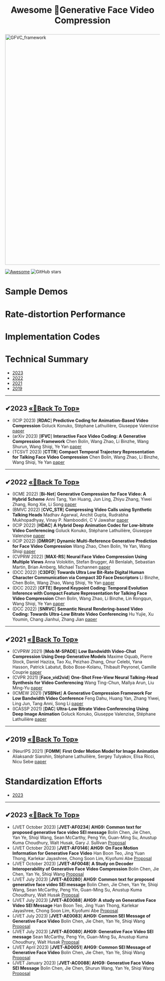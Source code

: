 # <p align=center> Awesome 🎉Generative Face Video Compression </p>

<img width="750" alt="GFVC_framework" src="https://github.com/Berlin0610/Awesome-Generative-Face-Video-Compression/assets/80899378/2e356fe5-7235-4a94-add5-9102ea6771cd">

[![Awesome](https://cdn.rawgit.com/sindresorhus/awesome/d7305f38d29fed78fa85652e3a63e154dd8e8829/media/badge.svg)](https://github.com/sindresorhus/awesome)  ![GitHub stars](https://github.com/Berlin0610/Awesome-Generative-Face-Video-Compression.svg?color=red) 

# Sample Demos

# Rate-distortion Performance

# Implementation Codes


# Technical Summary



- [2023](#Paper2023)
- [2022](#Paper2022)
- [2021](#Paper2021)
- [2019](#Paper2019)
---
## <span id="Paper2023">✔2023 </span> [       «🎯Back To Top»       ](#)
- (ICIP 2023) [**RDAC**] **Predictive Coding for Animation-Based Video Compression** Goluck Konuko, Stéphane Lathuilière, Giuseppe Valenzise [paper](https://ieeexplore.ieee.org/stamp/stamp.jsp?arnumber=10222205)
- (arXiv 2023) [**IFVC**] **Interactive Face Video Coding: A Generative Compression Framework** Chen Bolin, Wang Zhao, Li Binzhe, Wang Shurun, Wang Shiqi, Ye Yan [paper](https://arxiv.org/pdf/2302.09919.pdf)
- (TCSVT 2023) [**CTTR**] **Compact Temporal Trajectory Representation for Talking Face Video Compression** Chen Bolin, Wang Zhao, Li Binzhe, Wang Shiqi, Ye Yan [paper](https://ieeexplore.ieee.org/stamp/stamp.jsp?tp=&arnumber=10109861)
  
---
## <span id="Paper2022">✔2022 </span> [       «🎯Back To Top»       ](#)
- (ICME 2022) [**Bi-Net**] **Generative Compression for Face Video: A Hybrid Scheme** Anni Tang, Yan Huang, Jun Ling, Zhiyu Zhang, Yiwei Zhang, Rong Xie, Li Song [paper](https://ieeexplore.ieee.org/stamp/stamp.jsp?tp=&arnumber=9859867)
- (BMVC 2022) [**CVC_STR**] **Compressing Video Calls using Synthetic Talking Heads** Madhav Agarwal, Anchit Gupta, Rudrabha Mukhopadhyay, Vinay P. Namboodiri, C V Jawahar [paper](https://arxiv.org/pdf/2210.03692.pdf)
- (ICIP 2022) [**HDAC**] **A Hybrid Deep Animation Codec for Low-bitrate Video Conferencing** Goluck Konuko, Stéphane Lathuilière, Giuseppe Valenzise [paper](https://arxiv.org/pdf/2207.13530.pdf)
- (ICIP 2022) [**DMRGP**] **Dynamic Multi-Reference Generative Prediction for Face Video Compression** Wang Zhao, Chen Bolin, Ye Yan, Wang Shiqi [paper](https://ieeexplore.ieee.org/stamp/stamp.jsp?tp=&arnumber=9897729)
- (CVPRW 2022) [**MAX-RS**] **Neural Face Video Compression Using Multiple Views** Anna Volokitin, Stefan Brugger, Ali Benlalah, Sebastian Martin, Brian Amberg, Michael Tschannen [paper](https://openaccess.thecvf.com/content/CVPR2022W/CLIC/papers/Volokitin_Neural_Face_Video_Compression_Using_Multiple_Views_CVPRW_2022_paper.pdf)
- (DCC 2022) [**C3DFD**] **Towards Ultra Low Bit-Rate Digital Human Character Communication via Compact 3D Face Descriptors** Li Binzhe, Chen Bolin, Wang Zhao, Wang Shiqi, Ye Yan [paper](https://ieeexplore.ieee.org/stamp/stamp.jsp?tp=&arnumber=9810765)
- (DCC 2022) [**CFTE**] **Beyond Keypoint Coding: Temporal Evolution Inference with Compact Feature Representation for Talking Face Video Compression** Chen Bolin, Wang Zhao, Li Binzhe, Lin Rongqun, Wang Shiqi, Ye Yan [paper](https://ieeexplore.ieee.org/stamp/stamp.jsp?tp=&arnumber=9810732)
- (DCC 2022) [**SNRVC**] **Semantic Neural Rendering-based Video Coding: Towards Ultra-Low Bitrate Video Conferencing** Hu Yujie, Xu Youmin, Chang Jianhui, Zhang Jian [paper](https://ieeexplore.ieee.org/stamp/stamp.jsp?tp=&arnumber=9810784)

---
## <span id="Paper2021">✔2021 </span> [       «🎯Back To Top»       ](#)
- (CVPRW 2021) [**Mob M-SPADE**] **Low Bandwidth Video-Chat Compression Using Deep Generative Models** Maxime Oquab, Pierre Stock, Daniel Haziza, Tao Xu, Peizhao Zhang, Onur Celebi, Yana Hasson, Patrick Labatut, Bobo Bose-Kolanu, Thibault Peyronel, Camille Couprie [paper](https://openaccess.thecvf.com/content/CVPR2021W/MAI/papers/Oquab_Low_Bandwidth_Video-Chat_Compression_Using_Deep_Generative_Models_CVPRW_2021_paper.pdf)
- (CVPR 2021) [**Face_vid2vid**] **One-Shot Free-View Neural Talking-Head Synthesis for Video Conferencing** Wang Ting-Chun, Mallya Arun, Liu Ming-Yu [paper](https://openaccess.thecvf.com/content/CVPR2021/papers/Wang_One-Shot_Free-View_Neural_Talking-Head_Synthesis_for_Video_Conferencing_CVPR_2021_paper.pdf)
- (ICMEW 2021) [**VSBNet**] **A Generative Compression Framework For Low Bandwidth Video Conference** Feng Dahu, Huang Yan, Zhang Yiwei, Ling Jun, Tang Anni, Song Li [paper](https://ieeexplore.ieee.org/stamp/stamp.jsp?tp=&arnumber=9455985)
- (ICASSP 2021) [**DAC**] **Ultra-Low Bitrate Video Conferencing Using Deep Image Animation** Goluck Konuko, Giuseppe Valenzise, Stéphane Lathuilière [paper](https://ieeexplore.ieee.org/stamp/stamp.jsp?tp=&arnumber=9414731)

---
## <span id="Paper2019">✔2019 </span> [       «🎯Back To Top»       ](#)
- (NeurIPS 2021) [**FOMM**] **First Order Motion Model for Image Animation** Aliaksandr Siarohin, Stéphane Lathuilière, Sergey Tulyakov, Elisa Ricci, Nicu Sebe [paper](https://proceedings.neurips.cc/paper_files/paper/2019/file/31c0b36aef265d9221af80872ceb62f9-Paper.pdf)


# Standardization Efforts

- [2023](#Proposal2023)

---
## <span id="Proposal2023">✔2023 </span> [       «🎯Back To Top»       ](#)
- (JVET October 2023) [**JVET-AF0234**] **AHG9: Common text for proposed generative face video SEI message** Bolin Chen, Jie Chen, Yan Ye, Shiqi Wang, Sean McCarthy, Peng Yin, Guan-Ming Su, Anustup Kuma Choudhury, Walt Husak, Gary J. Sullivan [Proposal](https://jvet-experts.org/doc_end_user/current_document.php?id=13497)
- (JVET October 2023) [**JVET-AF0146**] **AHG9: On Face Motion Information for Generative Face Video** Han Boon Teo, Jing Yuan Thong, Karlekar Jayashree, Chong Soon Lim, Kiyofumi Abe [Proposal](https://jvet-experts.org/doc_end_user/current_document.php?id=13404)
- (JVET October 2023) [**JVET-AF0048**] **A Study on Decoder Interoperability of Generative Face Video Compression** Bolin Chen, Jie Chen, Yan Ye, Shiqi Wang [Proposal](https://jvet-experts.org/doc_end_user/current_document.php?id=13296)
- (JVET July 2023) [**JVET-AE0280**] **AHG9: Common text for proposed generative face video SEI message** Bolin Chen, Jie Chen, Yan Ye, Shiqi Wang, Sean McCarthy, Peng Yin, Guan-Ming Su, Anustup Kuma Choudhury, Walt Husak [Proposal](https://jvet-experts.org/doc_end_user/current_document.php?id=13243)
- (JVET July 2023) [**JVET-AE0088**] **AHG9: A study on Generative Face Video SEI Message** Han Boon Teo, Jing Yuan Thong, Karlekar Jayashree, Chong Soon Lim, Kiyofumi Abe [Proposal](https://jvet-experts.org/doc_end_user/current_document.php?id=13036)
- (JVET July 2023) [**JVET-AE0083**] **AHG9: Common SEI Message of Generative Face Video** Bolin Chen, Jie Chen, Yan Ye, Shiqi Wang [Proposal](https://jvet-experts.org/doc_end_user/current_document.php?id=13031)
- (JVET July 2023) [**JVET-AE0080**] **AHG9: Generative Face Video SEI message** Sean McCarthy, Peng Yin, Guan-Ming Su, Anustup Kuma Choudhury, Walt Husak [Proposal](https://jvet-experts.org/doc_end_user/current_document.php?id=13028)
- (JVET April 2023) [**JVET-AD0051**] **AHG9: Common SEI Message of Generative Face Video** Bolin Chen, Jie Chen, Yan Ye, Shiqi Wang [Proposal](https://jvet-experts.org/doc_end_user/current_document.php?id=12598)
- (JVET January 2023) [**JVET-AC0088**] **AHG9: Generative Face Video SEI Message** Bolin Chen, Jie Chen, Shurun Wang, Yan Ye, Shiqi Wang [Proposal](https://jvet-experts.org/doc_end_user/current_document.php?id=12290)



